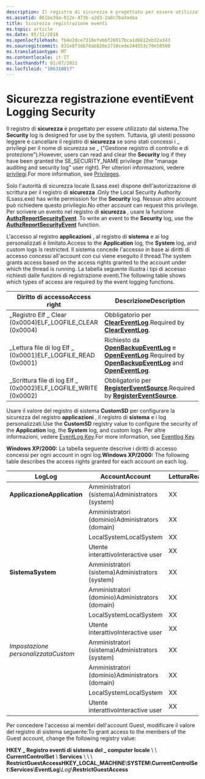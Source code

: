 ```yaml
---
description: Il registro di sicurezza è progettato per essere utilizzato dal sistema. Tuttavia, gli utenti possono leggere e cancellare il registro di sicurezza se sono stati concessi \_ i \_ privilegi per il nome di sicurezza se (il &\# 0034, gestire il registro di controllo e di protezione&\# 0034; diritto utente). Per ulteriori informazioni, vedere privilegi.
ms.assetid: 861be39a-012e-473b-a2d3-2a8c7ba3adaa
title: Sicurezza registrazione eventi
ms.topic: article
ms.date: 05/31/2018
ms.openlocfilehash: fb4e2dce7318efeb6f26917bca1d6812eb32a343
ms.sourcegitcommit: 831e8f3db78ab820e1710cede244553c70e50500
ms.translationtype: MT
ms.contentlocale: it-IT
ms.lasthandoff: 01/07/2021
ms.locfileid: "106310817"
---
```

# <a name="event-logging-security"></a><span data-ttu-id="5bd56-105">Sicurezza registrazione eventi</span><span class="sxs-lookup"><span data-stu-id="5bd56-105">Event Logging Security</span></span>

<span data-ttu-id="5bd56-106">Il registro di **sicurezza** è progettato per essere utilizzato dal sistema.</span><span class="sxs-lookup"><span data-stu-id="5bd56-106">The **Security** log is designed for use by the system.</span></span> <span data-ttu-id="5bd56-107">Tuttavia, gli utenti possono leggere e cancellare il registro di **sicurezza** se sono stati concessi i \_ privilegi per il nome di sicurezza se \_ ("Gestione registro di controllo e di protezione").</span><span class="sxs-lookup"><span data-stu-id="5bd56-107">However, users can read and clear the **Security** log if they have been granted the SE\_SECURITY\_NAME privilege (the "manage auditing and security log" user right).</span></span> <span data-ttu-id="5bd56-108">Per ulteriori informazioni, vedere [privilegi](/windows/desktop/SecAuthZ/privileges).</span><span class="sxs-lookup"><span data-stu-id="5bd56-108">For more information, see [Privileges](/windows/desktop/SecAuthZ/privileges).</span></span>

<span data-ttu-id="5bd56-109">Solo l'autorità di sicurezza locale (Lsass.exe) dispone dell'autorizzazione di scrittura per il registro di **sicurezza** .</span><span class="sxs-lookup"><span data-stu-id="5bd56-109">Only the Local Security Authority (Lsass.exe) has write permission for the **Security** log.</span></span> <span data-ttu-id="5bd56-110">Nessun altro account può richiedere questo privilegio.</span><span class="sxs-lookup"><span data-stu-id="5bd56-110">No other account can request this privilege.</span></span> <span data-ttu-id="5bd56-111">Per scrivere un evento nel registro di **sicurezza** , usare la funzione [**AuthzReportSecurityEvent**](/windows/desktop/api/authz/nf-authz-authzreportsecurityevent) .</span><span class="sxs-lookup"><span data-stu-id="5bd56-111">To write an event to the **Security** log, use the [**AuthzReportSecurityEvent**](/windows/desktop/api/authz/nf-authz-authzreportsecurityevent) function.</span></span>

<span data-ttu-id="5bd56-112">L'accesso al registro **applicazioni** , al registro di **sistema** e ai log personalizzati è limitato.</span><span class="sxs-lookup"><span data-stu-id="5bd56-112">Access to the **Application** log, the **System** log, and custom logs is restricted.</span></span> <span data-ttu-id="5bd56-113">Il sistema concede l'accesso in base ai diritti di accesso concessi all'account con cui viene eseguito il thread.</span><span class="sxs-lookup"><span data-stu-id="5bd56-113">The system grants access based on the access rights granted to the account under which the thread is running.</span></span> <span data-ttu-id="5bd56-114">La tabella seguente illustra i tipi di accesso richiesti dalle funzioni di registrazione eventi.</span><span class="sxs-lookup"><span data-stu-id="5bd56-114">The following table shows which types of access are required by the event logging functions.</span></span>



| <span data-ttu-id="5bd56-115">Diritto di accesso</span><span class="sxs-lookup"><span data-stu-id="5bd56-115">Access right</span></span>                 | <span data-ttu-id="5bd56-116">Descrizione</span><span class="sxs-lookup"><span data-stu-id="5bd56-116">Description</span></span>                                                                                            |
|------------------------------|--------------------------------------------------------------------------------------------------------|
| <span data-ttu-id="5bd56-117">\_Registro Elf \_ Clear (0x0004)</span><span class="sxs-lookup"><span data-stu-id="5bd56-117">ELF\_LOGFILE\_CLEAR (0x0004)</span></span> | <span data-ttu-id="5bd56-118">Obbligatorio per [**ClearEventLog**](/windows/desktop/api/Winbase/nf-winbase-cleareventloga).</span><span class="sxs-lookup"><span data-stu-id="5bd56-118">Required by [**ClearEventLog**](/windows/desktop/api/Winbase/nf-winbase-cleareventloga).</span></span>                                                    |
| <span data-ttu-id="5bd56-119">\_Lettura file di log Elf \_ (0x0001)</span><span class="sxs-lookup"><span data-stu-id="5bd56-119">ELF\_LOGFILE\_READ (0x0001)</span></span>  | <span data-ttu-id="5bd56-120">Richiesto da [**OpenBackupEventLog**](/windows/desktop/api/Winbase/nf-winbase-openbackupeventloga) e [**OpenEventLog**](/windows/desktop/api/Winbase/nf-winbase-openeventloga).</span><span class="sxs-lookup"><span data-stu-id="5bd56-120">Required by [**OpenBackupEventLog**](/windows/desktop/api/Winbase/nf-winbase-openbackupeventloga) and [**OpenEventLog**](/windows/desktop/api/Winbase/nf-winbase-openeventloga).</span></span> |
| <span data-ttu-id="5bd56-121">\_Scrittura file di log Elf \_ (0x0002)</span><span class="sxs-lookup"><span data-stu-id="5bd56-121">ELF\_LOGFILE\_WRITE (0x0002)</span></span> | <span data-ttu-id="5bd56-122">Obbligatorio per [**RegisterEventSource**](/windows/desktop/api/Winbase/nf-winbase-registereventsourcea).</span><span class="sxs-lookup"><span data-stu-id="5bd56-122">Required by [**RegisterEventSource**](/windows/desktop/api/Winbase/nf-winbase-registereventsourcea).</span></span>                                        |



 

<span data-ttu-id="5bd56-123">Usare il valore del registro di sistema **CustomSD** per configurare la sicurezza del registro **applicazioni** , il registro di **sistema** e i log personalizzati.</span><span class="sxs-lookup"><span data-stu-id="5bd56-123">Use the **CustomSD** registry value to configure the security of the **Application** log, the **System** log, and custom logs.</span></span> <span data-ttu-id="5bd56-124">Per altre informazioni, vedere [EventLog Key](eventlog-key.md).</span><span class="sxs-lookup"><span data-stu-id="5bd56-124">For more information, see [Eventlog Key](eventlog-key.md).</span></span>

<span data-ttu-id="5bd56-125">**Windows XP/2000:** La tabella seguente descrive i diritti di accesso concessi per ogni account in ogni log.</span><span class="sxs-lookup"><span data-stu-id="5bd56-125">**Windows XP/2000:** The following table describes the access rights granted for each account on each log.</span></span>

| <span data-ttu-id="5bd56-126">Log</span><span class="sxs-lookup"><span data-stu-id="5bd56-126">Log</span></span>             | <span data-ttu-id="5bd56-127">Account</span><span class="sxs-lookup"><span data-stu-id="5bd56-127">Account</span></span>                 | <span data-ttu-id="5bd56-128">Lettura</span><span class="sxs-lookup"><span data-stu-id="5bd56-128">Read</span></span> | <span data-ttu-id="5bd56-129">Scrittura</span><span class="sxs-lookup"><span data-stu-id="5bd56-129">Write</span></span> | <span data-ttu-id="5bd56-130">Cancella</span><span class="sxs-lookup"><span data-stu-id="5bd56-130">Clear</span></span> |
|-----------------|-------------------------|------|-------|-------|
| <span data-ttu-id="5bd56-131">**Applicazione**</span><span class="sxs-lookup"><span data-stu-id="5bd56-131">**Application**</span></span> | <span data-ttu-id="5bd56-132">Amministratori (sistema)</span><span class="sxs-lookup"><span data-stu-id="5bd56-132">Administrators (system)</span></span> | <span data-ttu-id="5bd56-133">X</span><span class="sxs-lookup"><span data-stu-id="5bd56-133">X</span></span>    | <span data-ttu-id="5bd56-134">X</span><span class="sxs-lookup"><span data-stu-id="5bd56-134">X</span></span>     | <span data-ttu-id="5bd56-135">X</span><span class="sxs-lookup"><span data-stu-id="5bd56-135">X</span></span>     |
|                 | <span data-ttu-id="5bd56-136">Amministratori (dominio)</span><span class="sxs-lookup"><span data-stu-id="5bd56-136">Administrators (domain)</span></span> | <span data-ttu-id="5bd56-137">X</span><span class="sxs-lookup"><span data-stu-id="5bd56-137">X</span></span>    | <span data-ttu-id="5bd56-138">X</span><span class="sxs-lookup"><span data-stu-id="5bd56-138">X</span></span>     | <span data-ttu-id="5bd56-139">X</span><span class="sxs-lookup"><span data-stu-id="5bd56-139">X</span></span>     |
|                 | <span data-ttu-id="5bd56-140">LocalSystem</span><span class="sxs-lookup"><span data-stu-id="5bd56-140">LocalSystem</span></span>             | <span data-ttu-id="5bd56-141">X</span><span class="sxs-lookup"><span data-stu-id="5bd56-141">X</span></span>    | <span data-ttu-id="5bd56-142">X</span><span class="sxs-lookup"><span data-stu-id="5bd56-142">X</span></span>     | <span data-ttu-id="5bd56-143">X</span><span class="sxs-lookup"><span data-stu-id="5bd56-143">X</span></span>     |
|                 | <span data-ttu-id="5bd56-144">Utente interattivo</span><span class="sxs-lookup"><span data-stu-id="5bd56-144">Interactive user</span></span>        | <span data-ttu-id="5bd56-145">X</span><span class="sxs-lookup"><span data-stu-id="5bd56-145">X</span></span>    | <span data-ttu-id="5bd56-146">X</span><span class="sxs-lookup"><span data-stu-id="5bd56-146">X</span></span>     |       |
| <span data-ttu-id="5bd56-147">**Sistema**</span><span class="sxs-lookup"><span data-stu-id="5bd56-147">**System**</span></span>      | <span data-ttu-id="5bd56-148">Amministratori (sistema)</span><span class="sxs-lookup"><span data-stu-id="5bd56-148">Administrators (system)</span></span> | <span data-ttu-id="5bd56-149">X</span><span class="sxs-lookup"><span data-stu-id="5bd56-149">X</span></span>    | <span data-ttu-id="5bd56-150">X</span><span class="sxs-lookup"><span data-stu-id="5bd56-150">X</span></span>     | <span data-ttu-id="5bd56-151">X</span><span class="sxs-lookup"><span data-stu-id="5bd56-151">X</span></span>     |
|                 | <span data-ttu-id="5bd56-152">Amministratori (dominio)</span><span class="sxs-lookup"><span data-stu-id="5bd56-152">Administrators (domain)</span></span> | <span data-ttu-id="5bd56-153">X</span><span class="sxs-lookup"><span data-stu-id="5bd56-153">X</span></span>    |       | <span data-ttu-id="5bd56-154">X</span><span class="sxs-lookup"><span data-stu-id="5bd56-154">X</span></span>     |
|                 | <span data-ttu-id="5bd56-155">LocalSystem</span><span class="sxs-lookup"><span data-stu-id="5bd56-155">LocalSystem</span></span>             | <span data-ttu-id="5bd56-156">X</span><span class="sxs-lookup"><span data-stu-id="5bd56-156">X</span></span>    | <span data-ttu-id="5bd56-157">X</span><span class="sxs-lookup"><span data-stu-id="5bd56-157">X</span></span>     | <span data-ttu-id="5bd56-158">X</span><span class="sxs-lookup"><span data-stu-id="5bd56-158">X</span></span>     |
|                 | <span data-ttu-id="5bd56-159">Utente interattivo</span><span class="sxs-lookup"><span data-stu-id="5bd56-159">Interactive user</span></span>        | <span data-ttu-id="5bd56-160">X</span><span class="sxs-lookup"><span data-stu-id="5bd56-160">X</span></span>    |       |       |
| <span data-ttu-id="5bd56-161">*Impostazione personalizzata*</span><span class="sxs-lookup"><span data-stu-id="5bd56-161">*Custom*</span></span>        | <span data-ttu-id="5bd56-162">Amministratori (sistema)</span><span class="sxs-lookup"><span data-stu-id="5bd56-162">Administrators (system)</span></span> | <span data-ttu-id="5bd56-163">X</span><span class="sxs-lookup"><span data-stu-id="5bd56-163">X</span></span>    | <span data-ttu-id="5bd56-164">X</span><span class="sxs-lookup"><span data-stu-id="5bd56-164">X</span></span>     | <span data-ttu-id="5bd56-165">X</span><span class="sxs-lookup"><span data-stu-id="5bd56-165">X</span></span>     |
|                 | <span data-ttu-id="5bd56-166">Amministratori (dominio)</span><span class="sxs-lookup"><span data-stu-id="5bd56-166">Administrators (domain)</span></span> | <span data-ttu-id="5bd56-167">X</span><span class="sxs-lookup"><span data-stu-id="5bd56-167">X</span></span>    | <span data-ttu-id="5bd56-168">X</span><span class="sxs-lookup"><span data-stu-id="5bd56-168">X</span></span>     | <span data-ttu-id="5bd56-169">X</span><span class="sxs-lookup"><span data-stu-id="5bd56-169">X</span></span>     |
|                 | <span data-ttu-id="5bd56-170">LocalSystem</span><span class="sxs-lookup"><span data-stu-id="5bd56-170">LocalSystem</span></span>             | <span data-ttu-id="5bd56-171">X</span><span class="sxs-lookup"><span data-stu-id="5bd56-171">X</span></span>    | <span data-ttu-id="5bd56-172">X</span><span class="sxs-lookup"><span data-stu-id="5bd56-172">X</span></span>     | <span data-ttu-id="5bd56-173">X</span><span class="sxs-lookup"><span data-stu-id="5bd56-173">X</span></span>     |
|                 | <span data-ttu-id="5bd56-174">Utente interattivo</span><span class="sxs-lookup"><span data-stu-id="5bd56-174">Interactive user</span></span>        | <span data-ttu-id="5bd56-175">X</span><span class="sxs-lookup"><span data-stu-id="5bd56-175">X</span></span>    | <span data-ttu-id="5bd56-176">X</span><span class="sxs-lookup"><span data-stu-id="5bd56-176">X</span></span>     |       |



 

<span data-ttu-id="5bd56-177">Per concedere l'accesso ai membri dell'account Guest, modificare il valore del registro di sistema seguente:</span><span class="sxs-lookup"><span data-stu-id="5bd56-177">To grant access to the members of the Guest account, change the following registry value:</span></span>

<span data-ttu-id="5bd56-178">**HKEY \_ Registro eventi di sistema del \_ computer locale** \\  \\ **CurrentControlSet** \\ **Services** \\  \\  \\ **RestrictGuestAccess**</span><span class="sxs-lookup"><span data-stu-id="5bd56-178">**HKEY\_LOCAL\_MACHINE**\\**SYSTEM**\\**CurrentControlSet**\\**Services**\\**EventLog**\\*Log*\\**RestrictGuestAccess**</span></span>

 

 
